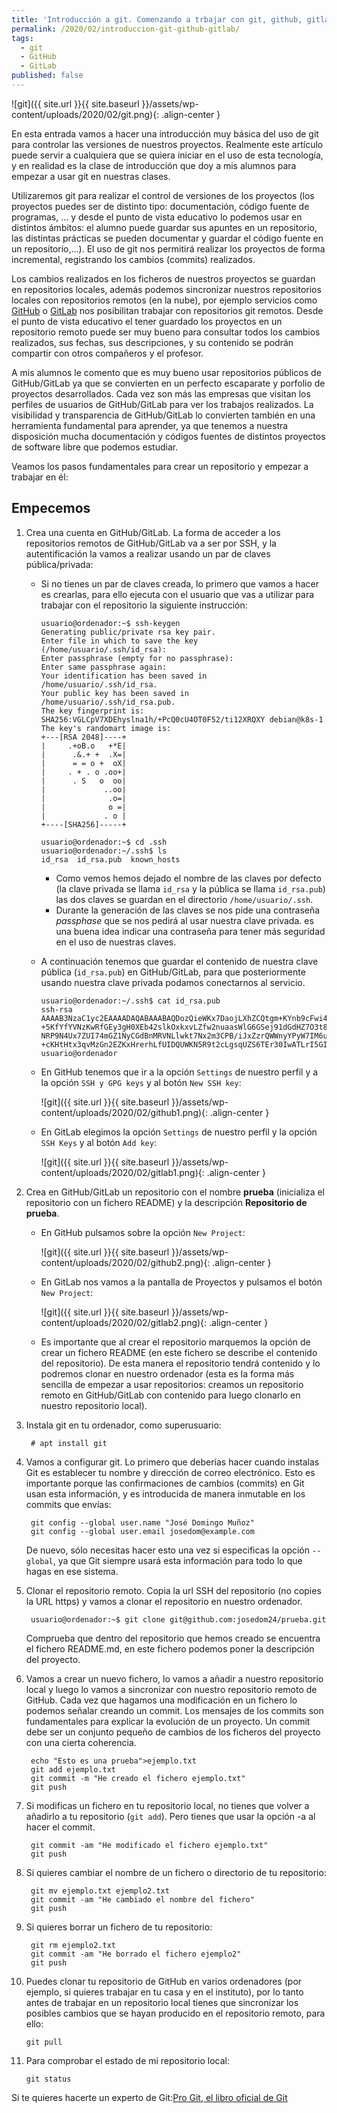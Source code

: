 ```yaml
---
title: 'Introducción a git. Comenzando a trbajar con git, github, gitlab,...'
permalink: /2020/02/introduccion-git-github-gitlab/
tags:
  - git
  - GitHub
  - GitLab
published: false
---
```


![git]({{ site.url }}{{ site.baseurl }}/assets/wp-content/uploads/2020/02/git.png){: .align-center }

En esta entrada vamos a hacer una introducción muy básica del uso de git para controlar las versiones de nuestros proyectos. Realmente este artículo puede servir a cualquiera que se quiera iniciar en el uso de esta tecnología, y en realidad es la clase de introducción que doy a mis alumnos para empezar a usar git en nuestras clases. 

Utilizaremos git para realizar el control de versiones de los proyectos (los proyectos puedes ser de distinto tipo: documentación, código fuente de programas, ... y desde el punto de vista educativo lo podemos usar en distintos ámbitos: el alumno puede guardar sus apuntes en un repositorio, las distintas prácticas se pueden documentar y guardar el código fuente en un repositorio,...). El uso de git nos permitirá realizar los proyectos de forma incremental, registrando los cambios (commits) realizados. 

Los cambios realizados en los ficheros de nuestros proyectos se guardan en repositorios locales, además podemos sincronizar nuestros repositorios locales con repositorios remotos (en la nube), por ejemplo servicios como [GitHub](https://github.com/) o [GitLab](https://about.gitlab.com/) nos posibilitan trabajar con repositorios git remotos. Desde el punto de vista educativo el tener guardado los proyectos en un repositorio remoto puede ser muy bueno para consultar todos los cambios realizados, sus fechas, sus descripciones, y su contenido se podrán compartir con otros compañeros y el profesor.

A mis alumnos le comento que es muy bueno usar repositorios públicos de GitHub/GitLab ya que se convierten en un perfecto escaparate y porfolio de proyectos desarrollados. Cada vez son más las empresas que visitan los perfiles de usuarios de GitHub/GitLab para ver los trabajos realizados. La visibilidad y transparencia de GitHub/GitLab lo convierten también en una herramienta fundamental para aprender, ya que tenemos a nuestra disposición mucha documentación y códigos fuentes de distintos proyectos de software libre que podemos estudiar.

Veamos los pasos fundamentales para crear un repositorio y empezar a trabajar en él:

<!--more-->

## Empecemos

1. Crea una cuenta en GitHub/GitLab. La forma de acceder a los repositorios remotos de GitHub/GitLab va a ser por SSH, y la autentificación la vamos a realizar usando un par de claves pública/privada:

    * Si no tienes un par de claves creada, lo primero que vamos a hacer es crearlas, para ello ejecuta con el usuario que vas a utilizar para trabajar con el repositorio la siguiente instrucción:

        ```
        usuario@ordenador:~$ ssh-keygen
        Generating public/private rsa key pair.
        Enter file in which to save the key (/home/usuario/.ssh/id_rsa): 
        Enter passphrase (empty for no passphrase): 
        Enter same passphrase again: 
        Your identification has been saved in /home/usuario/.ssh/id_rsa.
        Your public key has been saved in /home/usuario/.ssh/id_rsa.pub.
        The key fingerprint is:
        SHA256:VGLCpV7XDEhyslna1h/+PcQ0cU4OT0F52/ti12XRQXY debian@k8s-1
        The key's randomart image is:
        +---[RSA 2048]----+
        |     .+oB.o   +*E|
        |      .&.+ +  .X=|
        |      = = o +  oX|
        |     . + . o .oo+|
        |      . S   o  oo|
        |             ..oo|
        |              .o=|
        |              o =|
        |             . o |
        +----[SHA256]-----+

        usuario@ordenador:~$ cd .ssh
        usuario@ordenador:~/.ssh$ ls 
        id_rsa  id_rsa.pub  known_hosts
        ```

        * Como vemos hemos dejado el nombre de las claves por defecto (la clave privada se llama `id_rsa` y la pública se llama `id_rsa.pub`) las dos claves se guardan en el directorio `/home/usuario/.ssh`.
        * Durante la generación de las claves se nos pide una contraseña *passphase* que se nos pedirá al usar nuestra clave privada. es una buena idea indicar una contraseña para tener más seguridad en el uso de nuestras claves.

    * A continuación tenemos que guardar el contenido de nuestra clave pública (`id_rsa.pub`) en GitHub/GitLab, para que posteriormente usando nuestra clave privada podamos conectarnos al servicio.

        ```
        usuario@ordenador:~/.ssh$ cat id_rsa.pub 
        ssh-rsa AAAAB3NzaC1yc2EAAAADAQABAAABAQDozQieWKx7DaojLXhZCQtgm+KYnb9cFwi4gaVB        +5KfYfYVNzKwRfGEy3gH0XEb42slkOxkxvLZfw2nuaasWlG6GSej91dGdHZ7O3t8QazKv8m9k1TEBh6iaWN72c/GqxB/NvRZH3Z7Mg92JL0dGiHH/       NRP9N4Ux7ZUI74mGZ1NyCGdBnMRVNLlwkt7Nx2m3CPB/iJxZzrQWWnyYPyW7IM6ubuqKK8l     +cKHtHtx3qvMzGn2EZKxHrerhLfUIDQUWKN5R9t2cLgsqUZS6TEr30IwATLrI5GIzFX5fJW9OB+Yv7BPOM36KLRkIw5P54bfeTb1fx0fn9N4XdgfxYPtOsY5 usuario@ordenador
        ```

    * En GitHub tenemos que ir a la opción `Settings` de nuestro perfil y a la opción `SSH y GPG keys` y al botón `New SSH key`:

        ![git]({{ site.url }}{{ site.baseurl }}/assets/wp-content/uploads/2020/02/github1.png){: .align-center }
    
    * En GitLab elegimos la opción `Settings` de nuestro perfil y la opción `SSH Keys` y al botón `Add key`:

        ![git]({{ site.url }}{{ site.baseurl }}/assets/wp-content/uploads/2020/02/gitlab1.png){: .align-center }


2. Crea en GitHub/GitLab un repositorio con el nombre **prueba** (inicializa el repositorio con un fichero README) y la descripción **Repositorio de prueba**.

    * En GitHub pulsamos sobre la opción `New Project`:

        ![git]({{ site.url }}{{ site.baseurl }}/assets/wp-content/uploads/2020/02/github2.png){: .align-center }
    
    * En GitLab nos vamos a la pantalla de Proyectos y pulsamos el botón `New Project`:

        ![git]({{ site.url }}{{ site.baseurl }}/assets/wp-content/uploads/2020/02/gitlab2.png){: .align-center }
    
    * Es importante que al crear el repositorio marquemos la opción de crear un fichero README (en este fichero se describe el contenido del repositorio). De esta manera el repositorio tendrá contenido y lo podremos clonar en nuestro ordenador (esta es la forma más sencilla de empezar a usar repositorios: creamos un repositorio remoto en GitHub/GitLab con contenido para luego clonarlo en nuestro repositorio local).

3. Instala git en tu ordenador, como superusuario:

		# apt install git

4. Vamos a configurar git. Lo primero que deberías hacer cuando instalas Git es establecer tu nombre y dirección de correo electrónico. Esto es importante porque las confirmaciones de cambios (commits) en Git usan esta información, y es introducida de manera inmutable en los commits que envías:

		git config --global user.name "José Domingo Muñoz"
		git config --global user.email josedom@example.com

	De nuevo, sólo necesitas hacer esto una vez si especificas la opción `--global`, ya que Git siempre usará esta información para todo lo que hagas en ese sistema.

5. Clonar el repositorio remoto. Copia la url SSH del repositorio (no copies la URL https) y vamos a clonar el repositorio en nuestro ordenador.



		usuario@ordenador:~$ git clone git@github.com:josedom24/prueba.git

	Comprueba que dentro del repositorio que hemos creado se encuentra el fichero README.md, en este fichero podemos poner la descripción del proyecto.

6. Vamos a crear un nuevo fichero, lo vamos a añadir a nuestro repositorio local y luego lo vamos a sincronizar con nuestro repositorio remoto de GitHub. Cada vez que hagamos una modificación en un fichero lo podemos señalar creando un commit. Los mensajes de los commits son fundamentales para explicar la evolución de un proyecto. Un commit debe ser un conjunto pequeño de cambios de los ficheros del proyecto con una cierta coherencia.

		echo "Esto es una prueba">ejemplo.txt
		git add ejemplo.txt
		git commit -m "He creado el fichero ejemplo.txt"
		git push

7. Si modificas un fichero en tu repositorio local, no tienes que volver a añadirlo a tu repositorio (`git add`). Pero tienes que usar la opción -a al hacer el commit.

		git commit -am "He modificado el fichero ejemplo.txt"
		git push

8. Si quieres cambiar el nombre de un fichero o directorio de tu repositorio:

		git mv ejemplo.txt ejemplo2.txt
		git commit -am "He cambiado el nombre del fichero"
		git push

9. Si quieres borrar un fichero de tu repositorio:

		git rm ejemplo2.txt
		git commit -am "He borrado el fichero ejemplo2"
		git push

10. Puedes clonar tu repositorio de GitHub en varios ordenadores (por ejemplo, si quieres trabajar en tu casa y en el instituto), por lo tanto antes de trabajar en un repositorio local tienes que sincronizar los posibles cambios que se hayan producido en el repositorio remoto, para ello:

		git pull

11. Para comprobar el estado de mi repositorio local:

		git status


Si te quieres hacerte un experto de Git:[Pro Git, el libro oficial de Git](http://librosweb.es/pro_git/)



